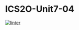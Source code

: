 # ICS2O-Unit7-04
[![linter](https://github.com/Aiden-Kwong/ICS2O-Unit7-04/workflows/linter/badge.svg)](https://github.com/marketplace/actions/super-linter)

